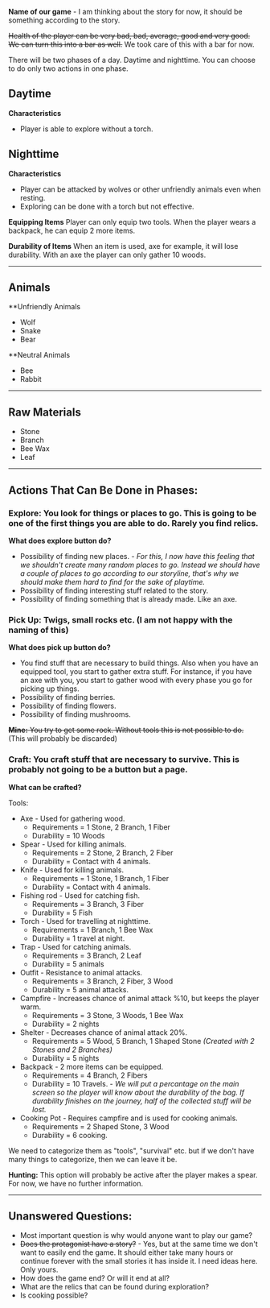 **Name of our game** - I am thinking about the story for now, it should be something according to the story. 

~~Health of the player can be very bad, bad, average, good and very good. We can turn this into a bar as well.~~
We took care of this with a bar for now.

There will be two phases of a day. Daytime and nighttime. You can choose to do only two actions in one phase.

## Daytime

**Characteristics**
* Player is able to explore without a torch.


## Nighttime

**Characteristics**
* Player can be attacked by wolves or other unfriendly animals even when resting. 
* Exploring can be done with a torch but not effective.

**Equipping Items**
Player can only equip two tools. When the player wears a backpack, he can equip 2 more items.

**Durability of Items**
When an item is used, axe for example, it will lose durability. With an axe the player can only gather 10 woods.

---

## Animals

**Unfriendly Animals
* Wolf
* Snake
* Bear

**Neutral Animals
* Bee
* Rabbit

---

## Raw Materials

* Stone
* Branch
* Bee Wax
* Leaf

---

## Actions That Can Be Done in Phases:

### Explore: You look for things or places to go. This is going to be one of the first things you are able to do. Rarely you find relics.

**What does explore button do?**

* Possibility of finding new places. - _For this, I now have this feeling that we shouldn't create many random places to go. Instead we should have a couple of places to go according to our storyline, that's why we should make them hard to find for the sake of playtime._
* Possibility of finding interesting stuff related to the story.
* Possibility of finding something that is already made. Like an axe.

### Pick Up: Twigs, small rocks etc. (I am not happy with the naming of this)

**What does pick up button do?**

* You find stuff that are necessary to build things. Also when you have an equipped tool, you start to gather extra stuff. For instance, if you have an axe with you, you start to gather wood with every phase you go for picking up things. 
* Possibility of finding berries.
* Possibility of finding flowers.
* Possibility of finding mushrooms.

~~**Mine:** You try to get some rock. Without tools this is not possible to do.~~ (This will probably be discarded)

### Craft: You craft stuff that are necessary to survive. This is probably not going to be a button but a page.

**What can be crafted?**

Tools:
* Axe - Used for gathering wood.
    * Requirements = 1 Stone, 2 Branch, 1 Fiber
    * Durability = 10 Woods
* Spear - Used for killing animals.
    * Requirements = 2 Stone, 2 Branch, 2 Fiber
    * Durability = Contact with 4 animals.
* Knife - Used for killing animals.
    * Requirements = 1 Stone, 1 Branch, 1 Fiber
    * Durability = Contact with 4 animals.
* Fishing rod - Used for catching fish.
    * Requirements = 3 Branch, 3 Fiber
    * Durability = 5 Fish
* Torch - Used for travelling at nighttime.
    * Requirements = 1 Branch, 1 Bee Wax
    * Durability = 1 travel at night. 
* Trap - Used for catching animals.
    * Requirements = 3 Branch, 2 Leaf
    * Durability = 5 animals
* Outfit - Resistance to animal attacks.
    * Requirements = 3 Branch, 2 Fiber, 3 Wood
    * Durability = 5 animal attacks.
* Campfire - Increases chance of animal attack %10, but keeps the player warm. 
    * Requirements = 3 Stone, 3 Woods, 1 Bee Wax
    * Durability = 2 nights
* Shelter - Decreases chance of animal attack 20%.
    * Requirements = 5 Wood, 5 Branch, 1 Shaped Stone _(Created with 2 Stones and 2 Branches)_
    * Durability = 5 nights
* Backpack - 2 more items can be equipped.
    * Requirements = 4 Branch, 2 Fibers
    * Durability = 10 Travels. - _We will put a percantage on the main screen so the player will know about the durability of the bag. If durability finishes on the journey, half of the collected stuff will be lost._
* Cooking Pot - Requires campfire and is used for cooking animals.
    * Requirements = 2 Shaped Stone, 3 Wood
    * Durability = 6 cooking.

We need to categorize them as "tools", "survival" etc. but if we don't have many things to categorize, then we can leave it be.

**Hunting:** This option will probably be active after the player makes a spear. For now, we have no further information.

---

## Unanswered Questions:

*  Most important question is why would anyone want to play our game?
*  ~~Does the protagonist have a story?~~ - Yes, but at the same time we don't want to easily end the game. It should either take many hours or continue forever with the small stories it has inside it. I need ideas here. Only yours.
*  How does the game end? Or will it end at all?
*  What are the relics that can be found during exploration?
*  Is cooking possible?
